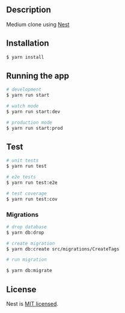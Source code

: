 ## Description

Medium clone using [Nest](https://github.com/nestjs/nest)

## Installation

```bash
$ yarn install
```

## Running the app

```bash
# development
$ yarn run start

# watch mode
$ yarn run start:dev

# production mode
$ yarn run start:prod
```

## Test

```bash
# unit tests
$ yarn run test

# e2e tests
$ yarn run test:e2e

# test coverage
$ yarn run test:cov
```

### Migrations

```bash
# drop database
$ yarn db:drop

# create migration
$ yarn db:create src/migrations/CreateTags

# run migration

$ yarn db:migrate
```
## License

Nest is [MIT licensed](LICENSE).
